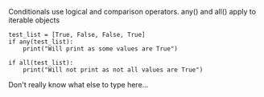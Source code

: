 Conditionals use logical and comparison operators. any() and all() apply to iterable objects

    test_list = [True, False, False, True]
    if any(test_list):
        print("Will print as some values are True")
    
    if all(test_list):
        print("Will not print as not all values are True")

Don't really know what else to type here...